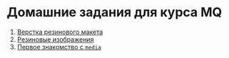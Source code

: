 # Домашние задания для курса MQ

1. [Верстка резинового макета](./rubber/)
2. [Резиновые изображения](./calc/)
3. [Первое знакомство с `media`](./media/)
